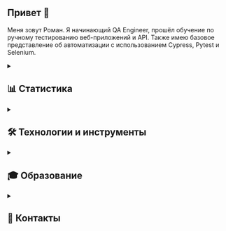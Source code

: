 ## Привет 👋
Меня зовут Роман. Я начинающий QA Engineer, прошёл обучение по ручному тестированию веб-приложений и API. 
Также имею базовое представление об автоматизации с использованием Cypress, Pytest и Selenium.

<details>
  <summary><h2>📊 Статистика</h2></summary>
  <img src="https://github-readme-stats.vercel.app/api/top-langs?username=rvt3st&show_icons=true&locale=en&layout=compact&theme=shadow_blue"/>
</details>

<details>
  <summary><h2>🛠️ Технологии и инструменты</h2></summary>
  <table>
		<tr>
			<td>Тестирование API и интеграций</td>
			<td>  <img src="https://user-images.githubusercontent.com/25181517/192107858-fe19f043-c502-4009-8c47-476fc89718ad.png" title="REST" alt="REST" width="40" height="40"/>&nbsp
  <img src="https://user-images.githubusercontent.com/25181517/192107860-9a9f0894-0e34-4ab3-964d-6297ee4c00e9.png" title="SOAP" alt="SOAP" width="40" height="40"/>&nbsp
  <img src="https://cdn.jsdelivr.net/gh/devicons/devicon@latest/icons/swagger/swagger-original.svg" title="Swagger" alt="Swagger" width="40" height="40"/>&nbsp
  <img src="https://cdn.jsdelivr.net/gh/devicons/devicon@latest/icons/postman/postman-original.svg" title="Postman" alt="Postman" width="40" height="40"/>&nbsp
  <img src="https://cdn.jsdelivr.net/gh/devicons/devicon@latest/icons/apachekafka/apachekafka-original.svg" title="Kafka" alt="Kafka" width="40" height="40"/>&nbsp
  <img src="https://cdn.jsdelivr.net/gh/devicons/devicon@latest/icons/docker/docker-original.svg" title="Docker" alt="Docker" width="40" height="40"/>&nbsp</td>
		</tr>
		<tr>
			<td>Тестирование Web и Мобильных приложений</td>
			<td>  <img src="https://user-images.githubusercontent.com/25181517/192107854-765620d7-f909-4953-a6da-36e1ef69eea6.png" title="HTTP" alt="HTTP" width="40" height="40"/>&nbsp
  <img src="https://cdn.jsdelivr.net/gh/devicons/devicon@latest/icons/html5/html5-original.svg" title="HTML" alt="HTML" width="40" height="40"/>&nbsp
  <img src="https://cdn.jsdelivr.net/gh/devicons/devicon@latest/icons/css3/css3-original.svg" title="CSS" alt="CSS" width="40" height="40"/>&nbsp
  <img src="https://cdn.jsdelivr.net/gh/devicons/devicon@latest/icons/figma/figma-original.svg" title="Figma" alt="Figma" width="40" height="40"/>&nbsp
  <img src="https://cdn.icon-icons.com/icons2/3053/PNG/512/charles_proxy_macos_bigsur_icon_190302.png" title="charles-proxy" alt="charles-proxy" width="40" height="40"/>&nbsp
  <img src="https://cdn.jsdelivr.net/gh/devicons/devicon@latest/icons/androidstudio/androidstudio-original.svg" title="Android Studio" alt="Android Studio" width="40" height="40"/>&nbsp
  <img src="https://cdn.jsdelivr.net/gh/devicons/devicon@latest/icons/firebase/firebase-original.svg" title="Firebase" alt="Firebase" width="40" height="40"/>&nbsp  </td>
		</tr>
		<tr>
			<td>Логи и мониторинги</td>
			<td>  <img src="https://cdn.jsdelivr.net/gh/devicons/devicon@latest/icons/kibana/kibana-original.svg" title="Kibana" alt="Kibana" width="40" height="40"/>&nbsp
  <img src="https://cdn.jsdelivr.net/gh/devicons/devicon@latest/icons/sentry/sentry-original.svg" title="Sentry" alt="Sentry" width="40" height="40"/>&nbsp
  <img src="https://cdn.jsdelivr.net/gh/devicons/devicon@latest/icons/grafana/grafana-original.svg" title="Grafana" alt="Grafana" width="40" height="40"/>&nbsp
  <img src="https://cdn.jsdelivr.net/gh/devicons/devicon@latest/icons/jaegertracing/jaegertracing-original.svg" title="Jaeger" alt="Jaeger" width="40" height="40"/>&nbsp
  <img src="https://cdn.jsdelivr.net/gh/devicons/devicon@latest/icons/bash/bash-original.svg" title="Bash" alt="Bash" width="40" height="40"/>&nbsp</td>
		</tr>
		<tr>
			<td>Тестовая документация</td>
			<td> 
    <img src="https://is1-ssl.mzstatic.com/image/thumb/Purple116/v4/4b/7d/d4/4b7dd461-16e6-e245-af56-512fc8aa21e5/AppIcon-0-0-1x_U007emarketing-0-7-0-85-220.png/460x0w.webp" title="Yandex Tracker" alt="Yandex Tracker" width="40" height="40"/>&nbsp
    <img src="https://docs.testit.software/images/testit_logo_icon_blue.png" title="Test It" alt="Test It" width="40" height="40"/>&nbsp</td>
		</tr>
		<tr>
			<td>Работа с базами данных</td>
			<td>  <img src="https://cdn.jsdelivr.net/gh/devicons/devicon@latest/icons/postgresql/postgresql-original.svg" title="PostgreSQL" alt="PostgreSQL" width="40" height="40"/>&nbsp
  <img src="https://cdn.jsdelivr.net/gh/devicons/devicon@latest/icons/mongodb/mongodb-original.svg" title="Mongo DB" alt="Mongo DB" width="40" height="40"/>&nbsp
  <img src="https://cdn.worldvectorlogo.com/logos/metabase.svg" title="Metabase" alt="Metabase" width="40" height="40"/>&nbsp
  <img src="https://cdn.jsdelivr.net/gh/devicons/devicon@latest/icons/dbeaver/dbeaver-original.svg" title="DBeaver" alt="DBeaver" width="40" height="40"/>&nbsp</td>
		</tr>
		<tr>
			<td>Автотесты</td>
			<td>  <img src="https://cdn.jsdelivr.net/gh/devicons/devicon@latest/icons/cypressio/cypressio-original.svg" title="Cypress" alt="Cypress" width="40" height="40"/>&nbsp
  <img src="https://cdn.jsdelivr.net/gh/devicons/devicon@latest/icons/selenium/selenium-original.svg" title="Selenium" alt="Selenium" width="40" height="40"/>&nbsp
  <img src="https://cdn.jsdelivr.net/gh/devicons/devicon@latest/icons/pytest/pytest-original.svg" title="pytest" alt="pytest" width="40" height="40"/>&nbsp
  <img src="https://cdn.jsdelivr.net/gh/devicons/devicon@latest/icons/vscode/vscode-original.svg" title="Visual Studio Code" alt="Visual Studio Code" width="40" height="40"/>&nbsp</td>
		</tr>
</table>
</details>

<details>
  <summary><h2>🎓 Образование</h2></summary>
  <img src="https://github.com/rvt3st/rvt3st/blob/main/img/0b764ef2b9c.png?raw=true" title="Сертификат" alt="Сертификат" height="450"/>
</details>

<details>
  <summary><h2>📧 Контакты</h2></summary>
  <a href="mailto:roman.valkov@mail.ru">
    <img src="https://img.shields.io/badge/Email-3b5998?style=for-the-badge&logo=maildotru&logoColor=yellow" alt="Email">
  </a>
  <a href="https://t.me/Roman_Valkov">
    <img src="https://img.shields.io/badge/Telegram-0088cc?style=for-the-badge&logo=telegram&logoColor=white" alt="Telegram">
  </a>
</details>

